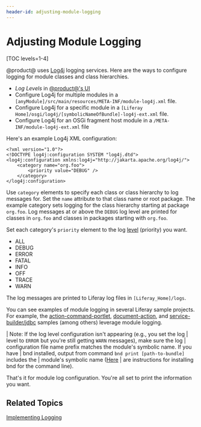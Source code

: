 ```yaml
---
header-id: adjusting-module-logging
---
```


# Adjusting Module Logging

[TOC levels=1-4]

@product@ uses [Log4j](http://logging.apache.org/log4j/1.2/) logging
services. Here are the ways to configure logging for module classes and class
hierarchies.

-   *Log Levels* in
    [@product@'s UI](/docs/7-1/user/-/knowledge_base/u/server-administration)
-   Configure Log4j for multiple modules in a
    `[anyModule]/src/main/resources/META-INF/module-log4j.xml` file.
-   Configure Log4j for a specific module in a
    `[Liferay Home]/osgi/log4j/[symbolicNameOfBundle]-log4j-ext.xml` file.
-   Configure Log4j for an OSGi fragment host module in a
    `/META-INF/module-log4j-ext.xml` file

Here's an example Log4j XML configuration:

    <?xml version="1.0"?>
    <!DOCTYPE log4j:configuration SYSTEM "log4j.dtd">
    <log4j:configuration xmlns:log4j="http://jakarta.apache.org/log4j/">
        <category name="org.foo">
            <priority value="DEBUG" />
        </category>
    </log4j:configuration>

Use `category` elements to specify each class or class hierarchy to log messages
for. Set the `name` attribute to that class name or root package. The example
category sets logging for the class hierarchy starting at package `org.foo`. Log
messages at or above the `DEBUG` log level are printed for classes in `org.foo`
and classes in packages starting with `org.foo`.

Set each category's `priority` element to the log
[level](http://logging.apache.org/log4j/1.2/apidocs/org/apache/log4j/Level.html)
(priority) you want.

-   ALL
-   DEBUG
-   ERROR
-   FATAL
-   INFO
-   OFF
-   TRACE
-   WARN

The log messages are printed to Liferay log files in `[Liferay_Home]/logs`.

You can see examples of module logging in several Liferay sample projects. For
example, the [action-command-portlet](https://github.com/liferay/liferay-blade-samples/tree/7.1/gradle/apps/action-command-portlet),
[document-action](https://github.com/liferay/liferay-blade-samples/tree/7.1/gradle/extensions/document-action), and
[service-builder/jdbc](https://github.com/liferay/liferay-blade-samples/tree/7.1/gradle/apps/service-builder/jdbc)
samples (among others) leverage module logging.

| Note: If the log level configuration isn't appearing (e.g., you set the log
| level to `ERROR` but you're still getting `WARN` messages), make sure the log
| configuration file name prefix matches the module's symbolic name. If you have
| bnd installed, output from command `bnd print [path-to-bundle]` includes the
| module's symbolic name ([Here](https://github.com/bndtools/bnd/wiki/Install-bnd-on-the-command-line)
| are instructions for installing bnd for the command line).

That's it for module log configuration. You're all set to print the information
you want.

## Related Topics

[Implementing Logging](/docs/7-1/tutorials/-/knowledge_base/t/implementing-logging)
